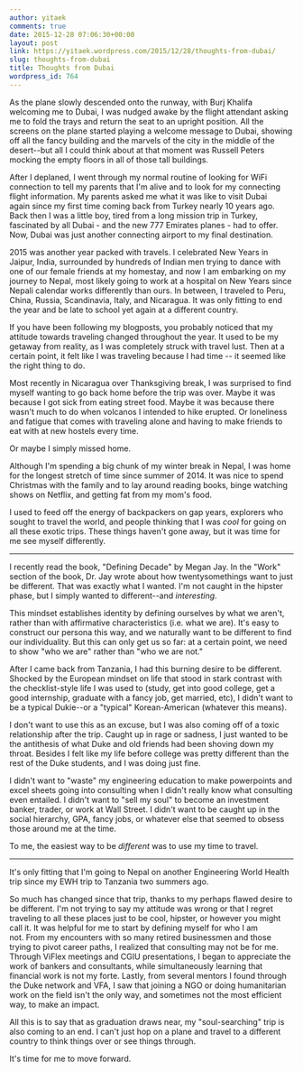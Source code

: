 ```yaml
---
author: yitaek
comments: true
date: 2015-12-28 07:06:30+00:00
layout: post
link: https://yitaek.wordpress.com/2015/12/28/thoughts-from-dubai/
slug: thoughts-from-dubai
title: Thoughts from Dubai
wordpress_id: 764
---
```


As the plane slowly descended onto the runway, with Burj Khalifa welcoming me to Dubai, I was nudged awake by the flight attendant asking me to fold the trays and return the seat to an upright position. All the screens on the plane started playing a welcome message to Dubai, showing off all the fancy building and the marvels of the city in the middle of the desert--but all I could think about at that moment was Russell Peters mocking the empty floors in all of those tall buildings.

After I deplaned, I went through my normal routine of looking for WiFi connection to tell my parents that I'm alive and to look for my connecting flight information. My parents asked me what it was like to visit Dubai again since my first time coming back from Turkey nearly 10 years ago. Back then I was a little boy, tired from a long mission trip in Turkey, fascinated by all Dubai - and the new 777 Emirates planes - had to offer. Now, Dubai was just another connecting airport to my final destination.

2015 was another year packed with travels. I celebrated New Years in Jaipur, India, surrounded by hundreds of Indian men trying to dance with one of our female friends at my homestay, and now I am embarking on my journey to Nepal, most likely going to work at a hospital on New Years since Nepali calendar works differently than ours. In between, I traveled to Peru, China, Russia, Scandinavia, Italy, and Nicaragua. It was only fitting to end the year and be late to school yet again at a different country.

If you have been following my blogposts, you probably noticed that my attitude towards traveling changed throughout the year. It used to be my getaway from reality, as I was completely struck with travel lust. Then at a certain point, it felt like I was traveling because I had time -- it seemed like the right thing to do.

Most recently in Nicaragua over Thanksgiving break, I was surprised to find myself wanting to go back home before the trip was over. Maybe it was because I got sick from eating street food. Maybe it was because there wasn't much to do when volcanos I intended to hike erupted. Or loneliness and fatigue that comes with traveling alone and having to make friends to eat with at new hostels every time.

Or maybe I simply missed home.

Although I'm spending a big chunk of my winter break in Nepal, I was home for the longest stretch of time since summer of 2014. It was nice to spend Christmas with the family and to lay around reading books, binge watching shows on Netflix, and getting fat from my mom's food.

I used to feed off the energy of backpackers on gap years, explorers who sought to travel the world, and people thinking that I was _cool_ for going on all these exotic trips. These things haven't gone away, but it was time for me see myself differently.


---


I recently read the book, "Defining Decade" by Megan Jay. In the "Work" section of the book, Dr. Jay wrote about how twentysomethings want to just be different. That was exactly what I wanted. I'm not caught in the hipster phase, but I simply wanted to different--and _interesting_.

This mindset establishes identity by defining ourselves by what we aren't, rather than with affirmative characteristics (i.e. what we are). It's easy to construct our persona this way, and we naturally want to be different to find our individuality. But this can only get us so far: at a certain point, we need to show "who we are" rather than "who we are not."

After I came back from Tanzania, I had this burning desire to be different. Shocked by the European mindset on life that stood in stark contrast with the checklist-style life I was used to (study, get into good college, get a good internship, graduate with a fancy job, get married, etc), I didn't want to be a typical Dukie--or a "typical" Korean-American (whatever this means).

I don't want to use this as an excuse, but I was also coming off of a toxic relationship after the trip. Caught up in rage or sadness, I just wanted to be the antithesis of what Duke and old friends had been shoving down my throat. Besides I felt like my life before college was pretty different than the rest of the Duke students, and I was doing just fine.

I didn't want to "waste" my engineering education to make powerpoints and excel sheets going into consulting when I didn't really know what consulting even entailed. I didn't want to "sell my soul" to become an investment banker, trader, or work at Wall Street. I didn't want to be caught up in the social hierarchy, GPA, fancy jobs, or whatever else that seemed to obsess those around me at the time.

To me, the easiest way to be _different_ was to use my time to travel.


---




It's only fitting that I'm going to Nepal on another Engineering World Health trip since my EWH trip to Tanzania two summers ago.




So much has changed since that trip, thanks to my perhaps flawed desire to be different. I'm not trying to say my attitude was wrong or that I regret traveling to all these places just to be cool, hipster, or however you might call it. It was helpful for me to start by defining myself for who I am not. From my encounters with so many retired businessmen and those trying to pivot career paths, I realized that consulting may not be for me. Through ViFlex meetings and CGIU presentations, I began to appreciate the work of bankers and consultants, while simultaneously learning that financial work is not my forte. Lastly, from several mentors I found through the Duke network and VFA, I saw that joining a NGO or doing humanitarian work on the field isn't the only way, and sometimes not the most efficient way, to make an impact.




All this is to say that as graduation draws near, my "soul-searching" trip is also coming to an end. I can't just hop on a plane and travel to a different country to think things over or see things through.




It's time for me to move forward.



